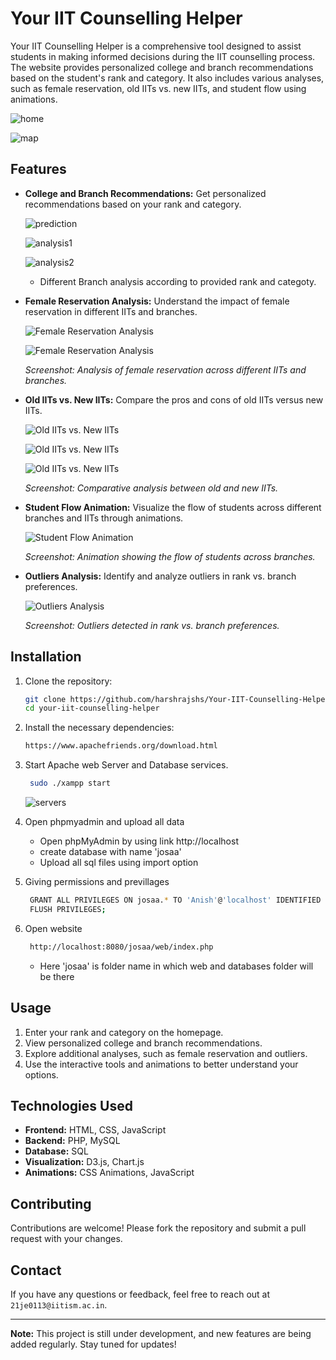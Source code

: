 # Your IIT Counselling Helper

Your IIT Counselling Helper is a comprehensive tool designed to assist students in making informed decisions during the IIT counselling process. The website provides personalized college and branch recommendations based on the student's rank and category. It also includes various analyses, such as female reservation, old IITs vs. new IITs, and student flow using animations.

![home](images/home.png)

![map](images/map.png)

## Features

- **College and Branch Recommendations:** Get personalized recommendations based on your rank and category.
  
  ![prediction](images/predict_search.png)
  
  ![analysis1](images/an1.png)
  
  ![analysis2](images/an2.png)

  - Different Branch analysis according to provided rank and categoty.
  
- **Female Reservation Analysis:** Understand the impact of female reservation in different IITs and branches.
  
  ![Female Reservation Analysis](images/mf3.png)
  
  ![Female Reservation Analysis](images/an3.png)
  
  _Screenshot: Analysis of female reservation across different IITs and branches._

- **Old IITs vs. New IITs:** Compare the pros and cons of old IITs versus new IITs.
  
  ![Old IITs vs. New IITs](images/nvso1.png)
  
  ![Old IITs vs. New IITs](images/nvso2.png)
  
  ![Old IITs vs. New IITs](images/nvsoa.png)
  
  _Screenshot: Comparative analysis between old and new IITs._

- **Student Flow Animation:** Visualize the flow of students across different branches and IITs through animations.
  
  ![Student Flow Animation](images/flow.png)
  
  _Screenshot: Animation showing the flow of students across branches._

- **Outliers Analysis:** Identify and analyze outliers in rank vs. branch preferences.
  
  ![Outliers Analysis](images/outlier.png)
  
  _Screenshot: Outliers detected in rank vs. branch preferences._

## Installation

1. Clone the repository:
    ```bash
    git clone https://github.com/harshrajshs/Your-IIT-Counselling-Helper.git
    cd your-iit-counselling-helper
    ```

2. Install the necessary dependencies:
    ```bash
    https://www.apachefriends.org/download.html
    ```
3. Start Apache web Server and Database services.
   ```bash
    sudo ./xampp start
    ```
   ![servers](images/server.png)

4. Open phpmyadmin and upload all data
   - Open phpMyAdmin by using link http://localhost
   - create database with name 'josaa'
   - Upload all sql files using import option
5. Giving permissions and previllages
   ```bash
    GRANT ALL PRIVILEGES ON josaa.* TO 'Anish'@'localhost' IDENTIFIED BY 'Anish@123';
    FLUSH PRIVILEGES;
   ```
6. Open website
   ```bash
    http://localhost:8080/josaa/web/index.php
   ```
   - Here 'josaa' is folder name in which web and databases folder will be there

## Usage

1. Enter your rank and category on the homepage.
2. View personalized college and branch recommendations.
3. Explore additional analyses, such as female reservation and outliers.
4. Use the interactive tools and animations to better understand your options.

## Technologies Used

- **Frontend:** HTML, CSS, JavaScript
- **Backend:** PHP, MySQL
- **Database:** SQL
- **Visualization:** D3.js, Chart.js
- **Animations:** CSS Animations, JavaScript

## Contributing

Contributions are welcome! Please fork the repository and submit a pull request with your changes.

## Contact

If you have any questions or feedback, feel free to reach out at `21je0113@iitism.ac.in`.

---

**Note:** This project is still under development, and new features are being added regularly. Stay tuned for updates!
